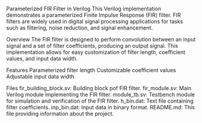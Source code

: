 Parameterized FIR Filter in Verilog
This Verilog implementation demonstrates a parameterized Finite Impulse Response (FIR) filter.
FIR filters are widely used in digital signal processing applications for tasks such as filtering, noise reduction, and signal enhancement.

Overview
The FIR filter is designed to perform convolution between an input signal and a set of filter coefficients, producing an output signal.
This implementation allows for easy customization of filter length, coefficient values, and input data width.

Features
Parameterized filter length
Customizable coefficient values
Adjustable input data width


Files
fir_building_block.sv: Building block pof FIR filter.
fir_module.sv: Main Verilog module implementing the FIR filter.
module_tb.sv: Testbench module for simulation and verification of the FIR filter.
h_bin.dat: Text file containing filter coefficients.
inp_bin.dat: Input data in binary format.
README.md: This file providing information about the project.
